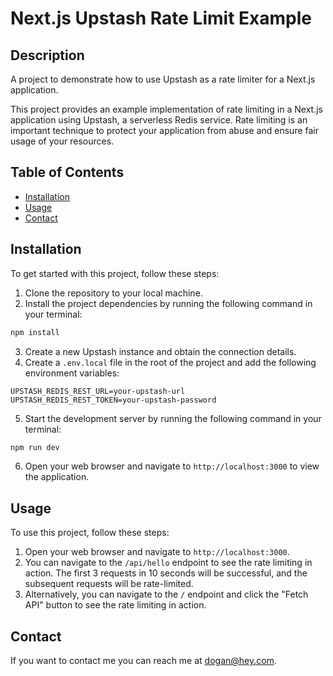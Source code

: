 # Next.js Upstash Rate Limit Example

## Description

A project to demonstrate how to use Upstash as a rate limiter for a Next.js application.

This project provides an example implementation of rate limiting in a Next.js application using Upstash, a serverless Redis service. Rate limiting is an important technique to protect your application from abuse and ensure fair usage of your resources.

## Table of Contents

- [Installation](#installation)
- [Usage](#usage)
- [Contact](#contact)


## Installation

To get started with this project, follow these steps:

1. Clone the repository to your local machine.
2. Install the project dependencies by running the following command in your terminal:
  ```bash
  npm install
  ```
3. Create a new Upstash instance and obtain the connection details.
4. Create a `.env.local` file in the root of the project and add the following environment variables:
  ```env
  UPSTASH_REDIS_REST_URL=your-upstash-url
  UPSTASH_REDIS_REST_TOKEN=your-upstash-password
  ```
5. Start the development server by running the following command in your terminal:
  ```bash
  npm run dev
  ```
6. Open your web browser and navigate to `http://localhost:3000` to view the application.

## Usage

To use this project, follow these steps:

1. Open your web browser and navigate to `http://localhost:3000`.
2. You can navigate to the `/api/hello` endpoint to see the rate limiting in action. The first 3 requests in 10 seconds will be successful, and the subsequent requests will be rate-limited.
3. Alternatively, you can navigate to the `/` endpoint and click the "Fetch API" button to see the rate limiting in action.

## Contact

If you want to contact me you can reach me at [dogan@hey.com](mailto:dogan@hey.com).